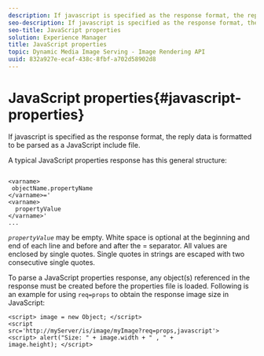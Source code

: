 ```yaml
---
description: If javascript is specified as the response format, the reply data is formatted to be parsed as a JavaScript include file.
seo-description: If javascript is specified as the response format, the reply data is formatted to be parsed as a JavaScript include file.
seo-title: JavaScript properties
solution: Experience Manager
title: JavaScript properties
topic: Dynamic Media Image Serving - Image Rendering API
uuid: 832a927e-ecaf-438c-8fbf-a702d58902d8
---
```


# JavaScript properties{#javascript-properties}

If javascript is specified as the response format, the reply data is formatted to be parsed as a JavaScript include file.

A typical JavaScript properties response has this general structure:

```
           
<varname> 
 objectName.propertyName 
</varname>=' 
<varname>
  propertyValue 
</varname>' 
...
```

*`propertyValue`* may be empty. White space is optional at the beginning and end of each line and before and after the = separator. All values are enclosed by single quotes. Single quotes in strings are escaped with two consecutive single quotes.

To parse a JavaScript properties response, any object(s) referenced in the response must be created before the properties file is loaded. Following is an example for using `req=props` to obtain the response image size in JavaScript:

```
<script> image = new Object; </script> 
<script 
src='http://myServer/is/image/myImage?req=props,javascript'> 
<script> alert("Size: " + image.width + " , " + 
image.height); </script>
```

